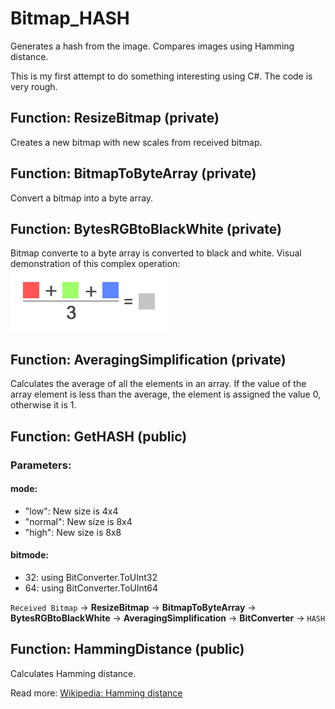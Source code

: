 # Bitmap_HASH
Generates a hash from the image. Compares images using Hamming distance.

This is my first attempt to do something interesting using С#. The code is very rough.

Function: ResizeBitmap (private)
---------------
Creates a new bitmap with new scales from received bitmap.

Function: BitmapToByteArray (private)
---------------
Convert a bitmap into a byte array.

Function: BytesRGBtoBlackWhite (private)
---------------
Bitmap converte to a byte array is converted to black and white.
Visual demonstration of this complex operation:
![An image to understand the complexity of the function](https://github.com/tokhichevsky/Bitmap_HASH/blob/master/Color_Operation.png)

Function: AveragingSimplification (private)
---------------
Calculates the average of all the elements in an array. 
If the value of the array element is less than the average, the element is assigned the value 0, otherwise it is 1.

Function: GetHASH (public)
---------------
### Parameters:
#### mode:
* "low": New size is 4x4
* "normal": New size is 8x4
* "high": New size is 8x8

#### bitmode:
* 32: using BitConverter.ToUInt32
* 64: using BitConverter.ToUInt64


`Received Bitmap` → **ResizeBitmap** → **BitmapToByteArray** → **BytesRGBtoBlackWhite** → **AveragingSimplification** → **BitConverter** → `HASH`

Function: HammingDistance (public)
---------------
Calculates Hamming distance.

Read more: [Wikipedia: Hamming distance](https://en.wikipedia.org/wiki/Hamming_distance)
